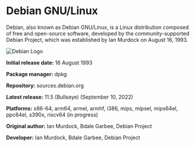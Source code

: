 # Debian GNU/Linux

Debian, also known as Debian GNU/Linux, is a Linux distribution composed of free and open-source software, developed by the community-supported Debian Project, which was established by Ian Murdock on August 16, 1993.

![Debian Logo](https://www.linuxadictos.com/wp-content/uploads/Debian-1.jpg)

**Initial release date:** 16 August 1993

**Package manager:** dpkg

**Repository:** sources.debian.org

**Latest release:** 11.5 (Bullseye) (September 10, 2022)

**Platforms:** x86-64, arm64, armel, armhf, i386, mips, mipsel, mips64el, ppc64el, s390x, riscv64 (in progress)

**Original author:** Ian Murdock, Bdale Garbee, Debian Project

**Developer:** Ian Murdock, Bdale Garbee, Debian Project
